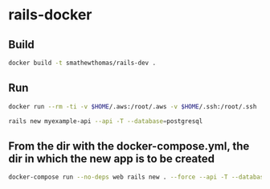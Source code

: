 # rails-docker

## Build

```bash
docker build -t smathewthomas/rails-dev .
```

## Run

```bash
docker run --rm -ti -v $HOME/.aws:/root/.aws -v $HOME/.ssh:/root/.ssh  -v "$(pwd)":/app -w /app -e LANG=C.UTF-8 smathewthomas/rails-dev /bin/bash
```

```bash
rails new myexample-api --api -T --database=postgresql
```

## From the dir with the docker-compose.yml, the dir in which the new app is to be created

```bash
docker-compose run --no-deps web rails new . --force --api -T --database=postgresql
```
